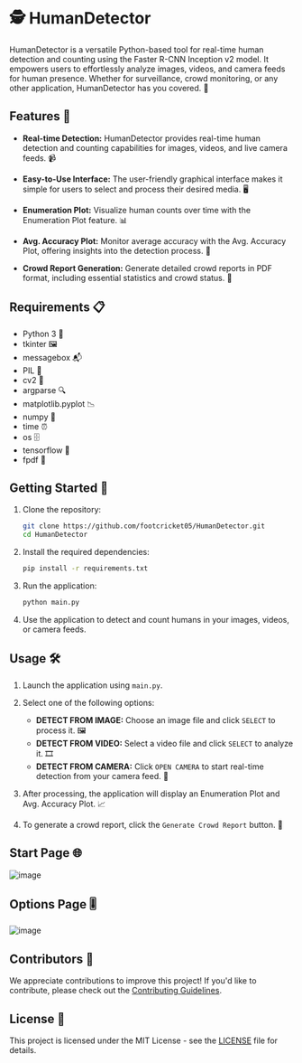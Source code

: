 # 🕵️ HumanDetector

HumanDetector is a versatile Python-based tool for real-time human detection and counting using the Faster R-CNN Inception v2 model. It empowers users to effortlessly analyze images, videos, and camera feeds for human presence. Whether for surveillance, crowd monitoring, or any other application, HumanDetector has you covered. 🚀

## Features 🌟

- **Real-time Detection:** HumanDetector provides real-time human detection and counting capabilities for images, videos, and live camera feeds. 📹

- **Easy-to-Use Interface:** The user-friendly graphical interface makes it simple for users to select and process their desired media. 🖥️

- **Enumeration Plot:** Visualize human counts over time with the Enumeration Plot feature. 📊

- **Avg. Accuracy Plot:** Monitor average accuracy with the Avg. Accuracy Plot, offering insights into the detection process. 🎯

- **Crowd Report Generation:** Generate detailed crowd reports in PDF format, including essential statistics and crowd status. 📄

## Requirements 📋

- Python 3 🐍
- tkinter 🖼️
- messagebox 📬
- PIL 🎨
- cv2 🎥
- argparse 🔍
- matplotlib.pyplot 📉
- numpy 🔢
- time ⏰
- os 🗄️
- tensorflow 🧠
- fpdf 📁

## Getting Started 🏁

1. Clone the repository:
   ```bash
   git clone https://github.com/footcricket05/HumanDetector.git
   cd HumanDetector
   ```

2. Install the required dependencies:
   ```bash
   pip install -r requirements.txt
   ```

3. Run the application:
   ```bash
   python main.py
   ```

4. Use the application to detect and count humans in your images, videos, or camera feeds.

## Usage 🛠️

1. Launch the application using `main.py`.

2. Select one of the following options:
   - **DETECT FROM IMAGE:** Choose an image file and click `SELECT` to process it. 🖼️
   - **DETECT FROM VIDEO:** Select a video file and click `SELECT` to analyze it. 🎞️
   - **DETECT FROM CAMERA:** Click `OPEN CAMERA` to start real-time detection from your camera feed. 📸

3. After processing, the application will display an Enumeration Plot and Avg. Accuracy Plot. 📈

4. To generate a crowd report, click the `Generate Crowd Report` button. 📑


## Start Page 🌐

![image](https://github.com/footcricket05/HumanDetector/assets/93007427/04ccefd0-4940-47ac-823e-2e81c99f020e)


## Options Page 🎚️

![image](https://github.com/footcricket05/HumanDetector/assets/93007427/a8baf90b-fca4-424d-a07d-36a24c8a3326)


## Contributors 👥

We appreciate contributions to improve this project! If you'd like to contribute, please check out the [Contributing Guidelines](CONTRIBUTING.md).

## License 📜

This project is licensed under the MIT License - see the [LICENSE](LICENSE) file for details.
